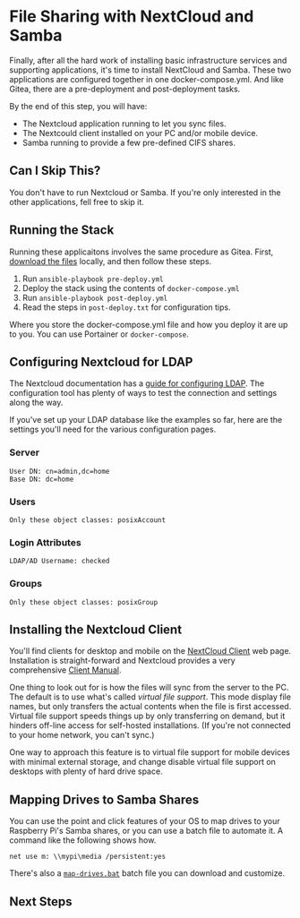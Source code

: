 # File Sharing with NextCloud and Samba
Finally, after all the hard work of installing basic infrastructure services and supporting applications, it's time to install NextCloud and Samba. These two applications are configured together in one docker-compose.yml. And like Gitea, there are a pre-deployment and post-deployment tasks.

By the end of this step, you will have:
* The Nextcloud application running to let you sync files.
* The Nextcould client installed on your PC and/or mobile device.
* Samba running to provide a few pre-defined CIFS shares.

## Can I Skip This?
You don't have to run Nextcloud or Samba. If you're only interested in the other applications, fell free to skip it.

## Running the Stack
Running these applicaitons involves the same procedure as Gitea. First, [download the files](https://github.com/DavesCodeMusings/CloudPi/blob/main/file-sharing/) locally, and then follow these steps.

1. Run `ansible-playbook pre-deploy.yml`
2. Deploy the stack using the contents of `docker-compose.yml`
3. Run `ansible-playbook post-deploy.yml`
4. Read the steps in `post-deploy.txt` for configuration tips.

Where you store the docker-compose.yml file and how you deploy it are up to you. You can use Portainer or `docker-compose`.

## Configuring Nextcloud for LDAP
The Nextcloud documentation has a [guide for configuring LDAP](https://docs.nextcloud.com/server/latest/admin_manual/configuration_user/user_auth_ldap.html). The configuration tool has plenty of ways to test the connection and settings along the way.

If you've set up your LDAP database like the examples so far, here are the settings you'll need for the various configuration pages.

### Server
```
User DN: cn=admin,dc=home
Base DN: dc=home
```

### Users
```
Only these object classes: posixAccount
```

### Login Attributes
```
LDAP/AD Username: checked
```

### Groups
```
Only these object classes: posixGroup
```

## Installing the Nextcloud Client
You'll find clients for desktop and mobile on the [NextCloud Client](https://nextcloud.com/clients/) web page. Installation is straight-forward and Nextcloud provides a very comprehensive [Client Manual](https://docs.nextcloud.com/desktop).

One thing to look out for is how the files will sync from the server to the PC. The default is to use what's called _virtual file support_. This mode display file names, but only transfers the actual contents when the file is first accessed. Virtual file support speeds things up by only transferring on demand, but it hinders off-line access for self-hosted installations. (If you're not connected to your home network, you can't sync.)

One way to approach this feature is to virtual file support for mobile devices with minimal external storage, and change disable virtual file support on desktops with plenty of hard drive space.

## Mapping Drives to Samba Shares
You can use the point and click features of your OS to map drives to your Raspberry Pi's Samba shares, or you can use a batch file to automate it. A command like the following shows how.

```
net use m: \\mypi\media /persistent:yes
```

There's also a [`map-drives.bat`](https://github.com/DavesCodeMusings/CloudPi/blob/main/file-sharing/map-drives.bat) batch file you can download and customize.

## Next Steps
